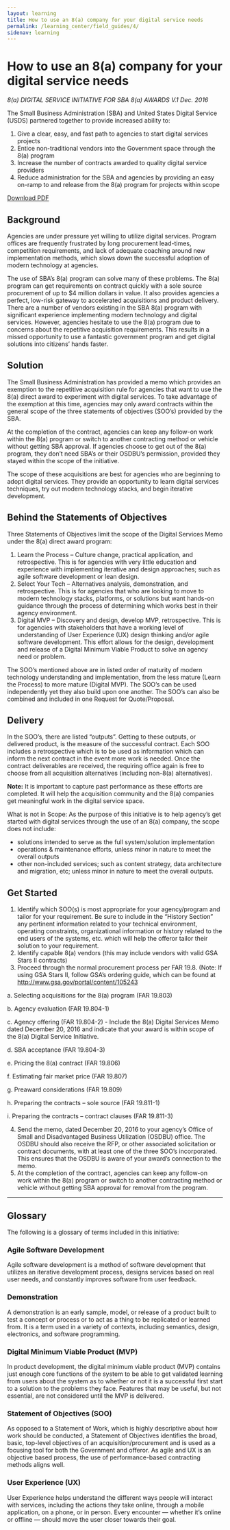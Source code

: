 ```yaml
---
layout: learning
title: How to use an 8(a) company for your digital service needs
permalink: /learning_center/field_guides/4/
sidenav: learning
---
```

# How to use an 8(a) company for your digital service needs
*8(a) DIGITAL SERVICE INITIATIVE FOR SBA 8(a) AWARDS*
*V.1 Dec. 2016*

The Small Business Administration (SBA) and United States Digital Service (USDS) partnered together to provide increased ability to:

1.	Give a clear, easy, and fast path to agencies to start digital services projects
2.	Entice non-traditional vendors into the Government space through the 8(a) program
3.	Increase the number of contracts awarded to quality digital service providers
4.	Reduce administration for the SBA and agencies by providing an easy on-ramp to and release from the 8(a) program for projects within scope

<a class="usa-button" target="_blank" href="/techfar-hub-v2/assets/files/USDS-HowTo8a.pdf">Download PDF</a>

## Background

Agencies are under pressure yet willing to utilize digital services.  Program offices are frequently frustrated by long procurement lead-times, competition requirements, and lack of adequate coaching around new implementation methods, which slows down the successful adoption of modern technology at agencies.  

The use of SBA’s 8(a) program can solve many of these problems.  The 8(a) program can get requirements on contract quickly with a sole source procurement of up to $4 million dollars in value.  It also provides agencies a perfect, low-risk gateway to accelerated acquisitions and product delivery. There are a number of vendors existing in the SBA 8(a) program with significant experience implementing modern technology and digital services.  However, agencies hesitate to use the 8(a) program due to concerns about the repetitive acquisition requirements.  This results in a missed opportunity to use a fantastic government program and get digital solutions into citizens’ hands faster.

## Solution

The Small Business Administration has provided a memo which provides an exemption to the repetitive acquisition rule for agencies that want to use the 8(a) direct award to experiment with digital services.  To take advantage of the exemption at this time, agencies may only award contracts within the general scope of the three statements of objectives (SOO’s) provided by the SBA.

At the completion of the contract, agencies can keep any follow-on work within the 8(a) program or switch to another contracting method or vehicle without getting SBA approval.  If agencies choose to get out of the 8(a) program, they don’t need SBA’s or their OSDBU’s permission, provided they stayed within the scope of the initiative. 

The scope of these acquisitions are best for agencies who are beginning to adopt digital services.  They provide an opportunity to learn digital services techniques, try out modern technology stacks, and begin iterative development. 

## Behind the Statements of Objectives

Three Statements of Objectives limit the scope of the Digital Services Memo under the 8(a) direct award program:

1.	Learn the Process – Culture change, practical application, and retrospective. This is for agencies with very little education and experience with implementing iterative and design approaches; such as agile software development or lean design.
2.	Select Your Tech – Alternatives analysis, demonstration, and retrospective. This is for agencies that who are looking to move to modern technology stacks, platforms, or solutions but want hands-on guidance through the process of determining which works best in their agency environment.  
3.	Digital MVP – Discovery and design, develop MVP, retrospective. This is for agencies with stakeholders that have a working level of understanding of User Experience (UX) design thinking and/or agile software development.  This effort allows for the design, development and release of a Digital Minimum Viable Product to solve an agency need or problem. 

The SOO’s mentioned above are in listed order of maturity of modern technology understanding and implementation, from the less mature (Learn the Process) to more mature (Digital MVP).  The SOO’s can be used independently yet they also build upon one another. The SOO’s can also be combined and included in one Request for Quote/Proposal.

## Delivery

In the SOO’s, there are listed “outputs”. Getting to these outputs, or delivered product, is the measure of the successful contract. Each SOO includes a retrospective which is to be used as information which can inform the next contract in the event more work is needed. Once the contract deliverables are received, the requiring office again is free to choose from all acquisition alternatives (including non-8(a) alternatives).

**Note:** It is important to capture past performance as these efforts are completed.  It will help the acquisition community and the 8(a) companies get meaningful work in the digital service space.

What is not in Scope: 
As the purpose of this initiative is to help agency’s get started with digital services through the use of an 8(a) company, the scope does not include:  

*	solutions intended to serve as the full system/solution implementation  
*	operations & maintenance efforts, unless minor in nature to meet the overall outputs
*	other non-included services; such as content strategy, data architecture and migration, etc; unless minor in nature to meet the overall outputs. 

## Get Started

1.	Identify which SOO(s) is most appropriate for your agency/program and tailor for your requirement. Be sure to include in the “History Section” any pertinent information related to your technical environment, operating constraints, organizational information or history related to the end users of the systems, etc. which will help the offeror tailor their solution to your requirement. 
2.	Identify capable 8(a) vendors (this may include vendors with valid GSA Stars II contracts)
3.	Proceed through the normal procurement process per FAR 19.8. (Note: If using GSA Stars II, follow GSA’s ordering guide, which can be found at <a href="http://www.gsa.gov/portal/content/105243" target="_blank" class="usa-external_link">http://www.gsa.gov/portal/content/105243</a>
 
  a.	Selecting acquisitions for the 8(a) program (FAR 19.803)
  
  b.	Agency evaluation (FAR 19.804-1)
  
  c.	Agency offering (FAR 19.804-2) -	Include the 8(a) Digital Services Memo dated December 20, 2016 and indicate that your award is within scope of the 8(a) Digital Service Initiative.
    
  d.	SBA acceptance (FAR 19.804-3)
  
  e.	Pricing the 8(a) contract (FAR 19.806)
  
  f.	Estimating fair market price (FAR 19.807)
  
  g.	Preaward considerations (FAR 19.809)
  
  h.	Preparing the contracts – sole source (FAR 19.811-1)
  
  i. Preparing the contracts – contract clauses (FAR 19.811-3)

4.	Send the memo, dated December 20, 2016 to your agency’s Office of Small and Disadvantaged Business Utilization (OSDBU) office.  The OSDBU should also receive the RFP, or other associated solicitation or contract documents, with at least one of the three SOO’s incorporated. This ensures that the OSDBU is aware of your award’s connection to the memo.
5.	At the completion of the contract, agencies can keep any follow-on work within the 8(a) program or switch to another contracting method or vehicle without getting SBA approval for removal from the program.

____
## Glossary

The following is a glossary of terms included in this initiative:

### Agile Software Development
Agile software development is a method of software development that utilizes an iterative development process, designs services based on real user needs, and constantly improves software from user feedback. 

### Demonstration
A demonstration is an early sample, model, or release of a product built to test a concept or process or to act as a thing to be replicated or learned from. It is a term used in a variety of contexts, including semantics, design, electronics, and software programming.

### Digital Minimum Viable Product (MVP)
In product development, the digital minimum viable product (MVP) contains just enough core functions of the system to be able to get validated learning from users about the system as to whether or not it is a successful first start to a solution to the problems they face. Features that may be useful, but not essential, are not considered until the MVP is delivered. 

### Statement of Objectives (SOO)
As opposed to a Statement of Work, which is highly descriptive about how work should be conducted, a Statement of Objectives identifies the broad, basic, top-level objectives of an acquisition/procurement and is used as a focusing tool for both the Government and offeror. As agile and UX is an objective based process, the use of performance-based contracting methods aligns well.

### User Experience (UX)
User Experience helps understand the different ways people will interact with services, including the actions they take online, through a mobile application, on a phone, or in person. Every encounter — whether it’s online or offline — should move the user closer towards their goal.
